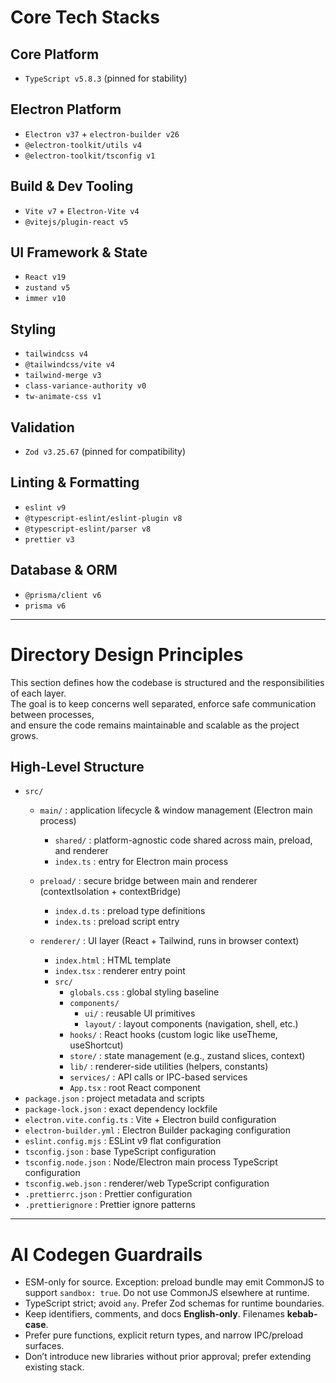 # Core Tech Stacks

## Core Platform
- `TypeScript v5.8.3` (pinned for stability)

## Electron Platform
- `Electron v37` + `electron-builder v26`
- `@electron-toolkit/utils v4`
- `@electron-toolkit/tsconfig v1`

## Build & Dev Tooling
- `Vite v7` + `Electron-Vite v4`
- `@vitejs/plugin-react v5`

## UI Framework & State
- `React v19`
- `zustand v5`
- `immer v10`

## Styling
- `tailwindcss v4`
- `@tailwindcss/vite v4`
- `tailwind-merge v3`
- `class-variance-authority v0`
- `tw-animate-css v1`

## Validation
- `Zod v3.25.67` (pinned for compatibility)

## Linting & Formatting
- `eslint v9`
- `@typescript-eslint/eslint-plugin v8`
- `@typescript-eslint/parser v8`
- `prettier v3`

## Database & ORM
- `@prisma/client v6`
- `prisma v6`

---

# Directory Design Principles

This section defines how the codebase is structured and the responsibilities of each layer.  
The goal is to keep concerns well separated, enforce safe communication between processes,  
and ensure the code remains maintainable and scalable as the project grows.

## High-Level Structure

- `src/`
  - `main/` : application lifecycle & window management (Electron main process)
    - `shared/` : platform-agnostic code shared across main, preload, and renderer
    - `index.ts` : entry for Electron main process

  - `preload/` : secure bridge between main and renderer (contextIsolation + contextBridge)
    - `index.d.ts` : preload type definitions
    - `index.ts` : preload script entry

  - `renderer/` : UI layer (React + Tailwind, runs in browser context)
    - `index.html` : HTML template
    - `index.tsx` : renderer entry point
    - `src/`
      - `globals.css` : global styling baseline
      - `components/`
        - `ui/` : reusable UI primitives
        - `layout/` : layout components (navigation, shell, etc.)
      - `hooks/` : React hooks (custom logic like useTheme, useShortcut)
      - `store/` : state management (e.g., zustand slices, context)
      - `lib/` : renderer-side utilities (helpers, constants)
      - `services/` : API calls or IPC-based services
      - `App.tsx` : root React component
- `package.json` : project metadata and scripts
- `package-lock.json` : exact dependency lockfile
- `electron.vite.config.ts` : Vite + Electron build configuration
- `electron-builder.yml` : Electron Builder packaging configuration
- `eslint.config.mjs` : ESLint v9 flat configuration
- `tsconfig.json` : base TypeScript configuration
- `tsconfig.node.json` : Node/Electron main process TypeScript configuration
- `tsconfig.web.json` : renderer/web TypeScript configuration
- `.prettierrc.json` : Prettier configuration
- `.prettierignore` : Prettier ignore patterns

---

# AI Codegen Guardrails
- ESM-only for source. Exception: preload bundle may emit CommonJS to support `sandbox: true`. Do not use CommonJS elsewhere at runtime.
- TypeScript strict; avoid `any`. Prefer Zod schemas for runtime boundaries.
- Keep identifiers, comments, and docs **English-only**. Filenames **kebab-case**.
- Prefer pure functions, explicit return types, and narrow IPC/preload surfaces.
- Don’t introduce new libraries without prior approval; prefer extending existing stack.